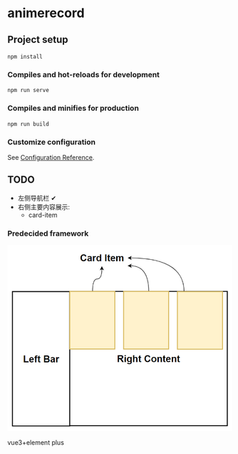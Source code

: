# animerecord

## Project setup
```
npm install
```

### Compiles and hot-reloads for development
```
npm run serve
```

### Compiles and minifies for production
```
npm run build
```

### Customize configuration
See [Configuration Reference](https://cli.vuejs.org/config/).

## TODO
* 左侧导航栏 ✔
* 右侧主要内容展示:
  * card-item

### Predecided framework
![Alt text](framework.png)

vue3+element plus